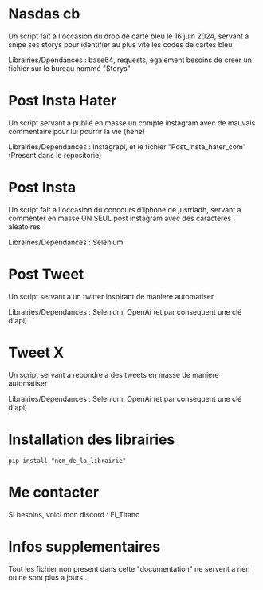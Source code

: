 # Nasdas cb

Un script fait a l'occasion du drop de carte bleu le 16 juin 2024, servant a snipe ses storys pour identifier au plus vite les codes de cartes bleu

Librairies/Dpendances : base64, requests, egalement besoins de creer un fichier sur le bureau nommé "Storys"

# Post Insta Hater

Un script servant a publié en masse un compte instagram avec de mauvais commentaire pour lui pourrir la vie (hehe)

Librairies/Dependances : Instagrapi, et le fichier "Post_insta_hater_com" (Present dans le repositorie)

# Post Insta

Un script fait a l'occasion du concours d'iphone de justriadh, servant a commenter en masse UN SEUL post instagram avec des caracteres aléatoires

Librairies/Dependances : Selenium

# Post Tweet

Un script servant a un twitter inspirant de maniere automatiser

Librairies/Dependances : Selenium, OpenAi (et par consequent une clé d'api)

# Tweet X

Un script servant a repondre a des tweets en masse de maniere automatiser

Librairies/Dependances : Selenium, OpenAi (et par consequent une clé d'api)

# Installation des librairies

``pip install "nom_de_la_librairie"``

# Me contacter

Si besoins, voici mon discord : El_Titano

# Infos supplementaires

Tout les fichier non present dans cette "documentation" ne servent a rien ou ne sont plus a jours..
